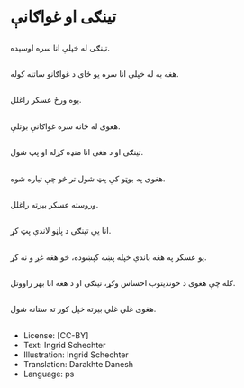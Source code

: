 # تینګی او غواګانې

##
تینګی له خپلې انا سره اوسېده.

##
هغه به له خپلې انا سره یو ځای د غواګانو ساتنه کوله.

##
یوه ورځ عسکر راغلل.

##
هغوی له ځانه سره غواګانې بوتلې.

##
تینګی او د هغې انا منډه کړله او پټ شول.

##
هغوی په بوټو کې پټ شول تر څو چې تیاره شوه.

##
وروسته عسکر بیرته راغلل.

##
انا یې تینګی د پاڼو لاندې پټ کړ.

##
یو عسکر په هغه باندې خپله پښه کېښوده، خو هغه غږ و نه کړ.

##
کله چې هغوی د خوندیتوب احساس وکړ، تینګی او د هغه انا بهر راووتل.

##
هغوی غلي غلي بیرته خپل کور ته ستانه شول.

##
* License: [CC-BY]
* Text: Ingrid Schechter
* Illustration: Ingrid Schechter
* Translation: Darakhte Danesh
* Language: ps

